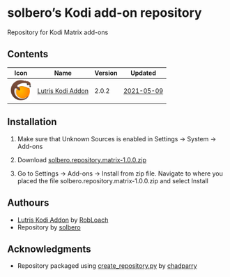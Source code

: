 # solbero’s Kodi add-on repository

Repository for Kodi Matrix add-ons

## Contents

|Icon|Name|Version|Updated|
|---|---|---|---|
|<img src="https://raw.githubusercontent.com/RobLoach/lutris-kodi-addon/master/resources/icon.png" width="48">|[Lutris Kodi Addon](https://github.com/RobLoach/lutris-kodi-addon)|2.0.2|[2021-05-09](https://github.com/solbero/repository.solbero.matrix/raw/master/plugin.lutris/changelog-2.0.2.txt)

## Installation

1. Make sure that Unknown Sources is enabled in Settings → System → Add-ons

2. Download [solbero.repository.matrix-1.0.0.zip](https://github.com/solbero/repository.solbero.matrix/raw/master/repository.solbero.matrix/repository.solbero.matrix-1.0.0.zip)

3. Go to Settings → Add-ons → Install from zip file. Navigate to where you placed the file solbero.repository.matrix-1.0.0.zip and select Install

## Authours
* [Lutris Kodi Addon](https://github.com/RobLoach/lutris-kodi-addon) by [RobLoach](https://github.com/RobLoach)
* Repository by [solbero](https://github.com/solbero)

## Acknowledgments
* Repository packaged using [create_repository.py](https://github.com/chadparry/kodi-repository.chad.parry.org/blob/master/tools/create_repository.py) by [chadparry](https://github.com/chadparry)
